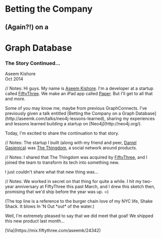 <!-- TITLE -->

<!-- .slide: class="title" -->

# <span class="red">Betting the Company</span>
## (Again?!) on a
# <span class="green">Graph Database</span>

### The Story Continued…

Aseem Kishore<br/>
Oct 2014<br/>

// Notes:
Hi guys. My name is [Aseem Kishore](http://aseemk.com/). I'm a developer at a startup called [FiftyThree](http://www.fiftythree.com/). We make an iPad app called [Paper](http://www.fiftythree.com/paper). But I'll get to all that and more.
<p/>
Some of you may know me, maybe from previous GraphConnects. I've previously given a talk entitled [Betting the Company on a Graph Database](http://aseemk.com/talks/neo4j-lessons-learned), sharing my experiences and lessons learned building a startup on [Neo4j](http://neo4j.org/).
<p/>
Today, I'm excited to share the continuation to that story.


<!-- INTRO: THINGDOM -->

<!-- .slide: data-background="/images/neo4j-lessons-learned/thingdom-hp-gasi.png" data-background-transition="convex" -->

// Notes:
The startup I built (along with my friend and peer, [Daniel Gasienica](http://gasi.ch/)) was [The Thingdom](http://www.thethingdom.com/), a social network around products.


<!-- INTRO: FIFTYTHREE -->

<!-- .slide: data-background="/images/neo4j-lessons-learned/fiftythree-hp.png" data-background-transition="convex" -->

// Notes:
I shared that The Thingdom was acquired by [FiftyThree](http://www.fiftythree.com/), and I joined the team to transform its tech into something new.
<p/>
I just couldn't share what that new thing was...


<!-- INTRO: TIMELINE -->

<!-- .slide: data-background="/images/mix-neo4j/aseemk-timeline.jpg" data-background-transition="convex" -->

// Notes:
We worked in secret on that thing for quite a while. I hit my two-year anniversary at FiftyThree this past March, and I drew this sketch then, promising that we'd ship before the year was up. =)
<p/>
(The top line is a reference to the burger chain love of my NYC life, Shake Shack. It blows In 'N Out *out* of the water.)
<p/>
Well, I'm extremely pleased to say that we did meet that goal! We shipped this new product last month...
<p/>
[Via](https://mix.fiftythree.com/aseemk/24342)


<!-- INTRO: MIX -->

<!-- .slide: data-background="/images/mix-neo4j/mix-billboard-1024x768.png" data-background-transition="convex" -->

<p class="stretch"><a href="http://player.vimeo.com/video/105656434?autoplay=1" style="color: transparent; display: block; width: 100%; height: 100%;">&nbsp;</a></p>

// Notes:
And here it is! [Mix by FiftyThree](https://mix.fiftythree.com/).
<p/>
Be sure to [watch the video](https://vimeo.com/105656434) too. =)


<!-- .slide: class="subtitle" -->

# <span class="orange">Mix</span> ![♥](/images/mix-neo4j/mix-remix-heart.svg) <!-- .element: class="mix-remix-heart" --> <span class="green">Graphs</span>

## Bringing Ideas Together

// Notes:


<!-- GRAPHCONNECT 2014 + MONSTERS -->

<!-- .slide: data-background="/images/mix-neo4j/graphconnect-2014.jpg" data-background-transition="default" -->

// Notes:
[Via](https://mix.fiftythree.com/GraphConnect/464175)


<!-- .slide: data-background="/images/mix-neo4j/gc-monster1.jpg" data-background-transition="none" -->

// Notes:
[Via](https://mix.fiftythree.com/391241-Natalia-La-Fey/471737)


<!-- .slide: data-background="/images/mix-neo4j/gc-monster2.jpg" data-background-transition="none" -->

// Notes:
[Via](https://mix.fiftythree.com/391241-Natalia-La-Fey/474539)


<!-- .slide: data-background="/images/mix-neo4j/gc-monster3.jpg" data-background-transition="none" -->

// Notes:
[Via](https://mix.fiftythree.com/391241-Natalia-La-Fey/482993)


# <span class="orange">Mix</span> ![♥](/images/mix-neo4j/mix-remix-heart.svg) <!-- .element: class="mix-remix-heart" --> <span class="green">Neo<span class="fragment fade-out">4j</a></span>

// Notes:


<!-- NEO FAMILY -->

<!-- .slide: data-background="/images/mix-neo4j/mix-neo0.jpg" data-background-transition="default" -->

// Notes:
[Via](https://mix.fiftythree.com/5923-Denis-Kovacs/42774)


<!-- .slide: data-background="/images/mix-neo4j/mix-neo1.jpg" data-background-transition="none" -->

// Notes:
[Via](https://mix.fiftythree.com/35823-Seth-H/42837)


<!-- .slide: data-background="/images/mix-neo4j/mix-neo2.jpg" data-background-transition="none" -->

// Notes:
[Via](https://mix.fiftythree.com/scott/43069)


<!-- .slide: data-background="/images/mix-neo4j/mix-neo3.jpg" data-background-transition="none" -->

// Notes:
[Via](https://mix.fiftythree.com/58879-Maciej/116628)


<!-- .slide: data-background="/images/mix-neo4j/mix-neo4.jpg" data-background-transition="none" -->

// Notes:
[Via](https://mix.fiftythree.com/43408-David-Samaniego/143459)


<!-- .slide: data-background="/images/mix-neo4j/mix-neo5.jpg" data-background-transition="none" -->

// Notes:
[Via](https://mix.fiftythree.com/65597-K-EH/173206)


<!-- .slide: data-background="/images/mix-neo4j/mix-neo6.jpg" data-background-transition="none" -->

// Notes:
[Via](https://mix.fiftythree.com/73470-Deb-Kelly/208037)


<!-- .slide: data-background="/images/mix-neo4j/mix-neo7.jpg" data-background-transition="none" -->

// Notes:
[Via](https://mix.fiftythree.com/198435-Antonio-Ferreira/441055)


<!-- .slide: data-background="/images/mix-neo4j/mix-neo8.jpg" data-background-transition="none" -->

// Notes:
[Via](https://mix.fiftythree.com/74103-Zelo/348930)


<!-- MIX GRAPHS -->

# <span class="orange">Mix</span> ![♥](/images/mix-neo4j/mix-remix-heart.svg) <!-- .element: class="mix-remix-heart" --> <span class="green">Graphs</span>

// Notes:
So let's dive into the Mix graph.


<!-- .slide: data-background="/images/mix-neo4j/mix-graph1-users.jpg" data-background-transition="none" -->

// Notes:
Like any service, we obviously have users...


<!-- .slide: data-background="/images/mix-neo4j/mix-graph2-follows.jpg" data-background-transition="none" -->

// Notes:
And users follow each other, but that's the least interesting part of our graph.


<!-- .slide: data-background="/images/mix-neo4j/mix-graph3-creation.jpg" data-background-transition="none" -->

// Notes:
Users share *creations* (made with Paper), so we add a "creator" relationship from the creation to the user.
<p/>
(The relationship goes from creation to user just for convention: creations *need* user creators, but users don't *need* to have any creations.)


<!-- .slide: data-background="/images/mix-neo4j/mix-graph4-remix.jpg" data-background-transition="none" -->

// Notes:
The key piece to our service is that creations can *remix* other creations. So we add a "remix source" relationship from the remix to the source.


<!-- .slide: data-background="/images/mix-neo4j/mix-graph5-remixes.jpg" data-background-transition="none" -->

// Notes:
The real fun happens when creations remix other *remixes*. These remix creations form a tree, much like source code.
<p/>
You can imagine that remixes can go in all sorts of directions, and so the corresponding remix trees can take all sorts of shapes. Broad, shallow ones; long, deep chains; or hybrids in between.


<!-- .slide: data-background="/images/mix-neo4j/mix-graph6-stars.jpg" data-background-transition="none" -->

// Notes:
Finally, users can *star* (AKA "favorite") arbitrary creations.


<!-- .slide: data-background="/images/mix-neo4j/mix-graph7-user1.jpg" data-background-transition="none" -->

// Notes:
So let's look at a single user, what the graph looks like from their perspective, fanning out.


<!-- .slide: data-background="/images/mix-neo4j/mix-graph8-user2.jpg" data-background-transition="none" -->

// Notes:
A single user can have many incoming "creator" relationships (by sharing many creations), many outgoing "star" relationships (by starring many creations), and many "follows" relationships, both incoming and outgoing (by following and being followed by other users).


<!-- .slide: data-background="/images/mix-neo4j/mix-graph9-user3.jpg" data-background-transition="none" -->

// Notes:
Aggregating or enumerating these relationships gives us many of the core lists and streams we surface in our UI. A nice 1:1 mapping.


# Streams

<!-- .slide: class="big-code" data-transition="fade" -->

```
MATCH (me:User {id: {id}})
MATCH (me) <-[:creator]- (creation)

RETURN creation
```

// Notes:
Here's what that looks like in a Cypher query. This is the profile stream.
<p/>
(In my previous talk, I recommended using linked lists for `O(1)` scalability. That's still a good recommendation, but in our case this time around, we chose to keep our graph and code simpler by not doing that, since our domain here deals with thousands of nodes, not millions or more. These naive aggregations are definitely "good enough" for small numbers, and they give you a lot more flexibility in adapting your domain and iterating.)


# Pagination <span class="red">(Bad)</span>

<!-- .slide: class="big-code" data-transition="fade" -->

```
MATCH (me:User {id: {id}})
MATCH (me) <-[:creator]- (creation)

RETURN creation
ORDER BY creation.createdAt DESC
SKIP {count} * {page - 1}
LIMIT {count}
```

// Notes:
Of course, returning every creation you've ever shared isn't a scalable API or UI pattern, so we want to paginate, which implies a meaningful sort.
<p/>
Like most other social apps, we sort by time, newest-to-oldest, hence the `ORDER BY ... DESC`.
<p/>
This query shows the typical pattern you see for paginating these kinds of aggregations: `SKIP` followed by `LIMIT`.
<p/>
The problem is, this is *not* a robust way of paginating — because creations can get deleted (unshared). If you previously returned 10, but then the 7th creation gets deleted, your next `SKIP 10` will cause you to skip the previous 11th creation, which you never returned.


# Pagination <span class="green">(Good)</span>

<!-- .slide: class="big-code" data-transition="fade" -->

```
MATCH (me:User {id: {id}})
MATCH (me) <-[:creator]- (creation)

WHERE creation.createdAt < {cursorTime}
RETURN creation
ORDER BY creation.createdAt DESC
LIMIT {count}
```

// Notes:
So instead, it's better to paginate using a *cursor* — some property or value that won't be changed or lost by deletes.
<p/>
In this case, we can use the time of the last returned creation as the cursor. Our next creation should be the one immediately preceding that cursor time.


<!-- .slide: data-background="/images/mix-neo4j/mix-graph10-creation1.jpg" data-background-transition="none" -->

// Notes:
Before returning to the single user, let's switch perspectives to that of a single *creation*.


<!-- .slide: data-background="/images/mix-neo4j/mix-graph11-creation2.jpg" data-background-transition="none" -->

// Notes:
Creations always have exactly one (direct) creator (the one who shared the creation), so they have exactly one outgoing "creator" relationship.
<p/>
Creations may remix other creations, which in turn may remix other creations, and so on; this forms an outgoing "remix source" relationship chain until you get to a root "original" creation.
<p/>
Creations may have remixes of their own, which in turn may have remixes of their own, and so on; this forms an *incoming* "remix source" sub-tree, just like the overall remix tree.
<p/>
Finally, creations may have many incoming "star" relationships (from many users starring the same creation).


<!-- .slide: data-background="/images/mix-neo4j/mix-graph12-creation3.jpg" data-background-transition="none" -->

// Notes:
Again, aggregating these relationships gives us more of the core concepts we convey in our UI. For attribution, we surface the chain of remix sources. For discovery and fun — and after experimentation and iteration — we settled on considering the entire remix tree as a whole, which we call a remix "family", to shield non-technical users from the details of children/sibling/etc. relationships.


<!-- .slide: data-background="/images/mix-neo4j/mix-graph13-creation4.jpg" data-background-transition="none" -->

// Notes:
It's worth noting that this still leaves us the flexibility to be more precise for our own needs. E.g. in our algorithms for deriving popular/trending creations, we consider only creations' first-level remixes, not deeper ones.


# Remix Families

<!-- .slide: class="big-code" data-transition="fade" -->

```
MATCH (c:Creation {id: {id}})
MATCH (c) -[:remix_source*0..]- (relative)

WHERE relative.createdAt < {cursorTime}
RETURN relative
ORDER BY relative.createdAt DESC
LIMIT {count}
```

// Notes:
This is what our notion of a remix family looks like in a Cypher query. For a given creation, simply traverse any connected "remix source" relationships — both incoming and outgoing, and including the start creation itself.
<p/>
We sort family creations newest-to-oldest too, and paginate them the same way as well.


<!-- .slide: data-background="/images/mix-neo4j/mix-graph9-user3.jpg" data-background-transition="none" -->

// Notes:
Let's return to our single user now, and apply the context of a single creation here.


<!-- .slide: data-background="/images/mix-neo4j/mix-graph14-user4.jpg" data-background-transition="none" -->

// Notes:
So for each of the creations that our user has shared or starred, those creations themselves can have remixes and/or stars. And the users that our user follows have creations of their own that they've shared or starred.


<!-- .slide: data-background="/images/mix-neo4j/mix-graph15-user5.jpg" data-background-transition="none" -->

// Notes:
From these, we get interesting email notifications ("Bob starred your idea" and "You've been remixed"), as well as an interesting home stream, filled not just with content from people you follow, but with personalized, relevant recommendations as well: creations that people you follow are starring (a form of social curation), and remixes of creations you've starred (giving you the ability to "subscribe" to interesting remix families).
<p/>
What's powerful is that we can do even more in the future, just with what's shown here. E.g. we can recommend users to follow (if you star a creation, you may like more of that creator's work), and we can detect real *collaboration* (if you're remixing other creators).
<p/>
Let's dive into those three pieces that make up our home stream.


# Home Stream 1

<!-- .slide: class="medium-code" data-transition="fade" -->

```
MATCH (me:User {id: {id}})
MATCH (me) -[:follows]-> (f) <-[:creator]- (creation)

WHERE creation.createdAt < {cursorTime}
RETURN creation
ORDER BY creation.createdAt DESC
LIMIT {count}
```

// Notes:
The first piece is the standard one: "creations from people I follow". This is what that query looks like, basic as expected.


# Home Stream 2

<!-- .slide: class="medium-code" data-transition="fade" -->

```
MATCH (me:User {id: {id}})
MATCH (me) -[:follows]-> (f) -[star:starred]-> (creation)

WITH creation, star
ORDER BY star.createdAt
WITH creation, HEAD(COLLECT(star)) AS star

WHERE star.createdAt < {cursorTime}
RETURN creation, star.createdAt AS _starredAt
ORDER BY _starredAt DESC
LIMIT {count}
```

// Notes:
The second piece is the "stars from people I follow" recommendation. This is that query.
<p/>
What's notable here is that `WITH` aggregation in the middle. The reason for it is because we need to account for the fact that multiple people (whom I follow) can star the same creation, at totally different times. We don't want to show you the same creation multiple times though; we want to show it to you just once, at the time that it was first starred.
<p/>
So to achieve that, we have to sort everything by when it was first starred (oldest-to-newest), then filter out any duplicate *stars* (that's what the `HEAD(COLLECT(star))` does), before returning them in reverse (newest-to-oldest).
<p/>
This sounds complex, but this has become a standard pattern for us, whenever an object we're interested in can be arrived at by different paths. It'd be nice if there were a simpler, more shorthand way of expressing this in Cypher. ;)


# Home Stream 3

<!-- .slide: class="medium-code" data-transition="fade" -->

```
MATCH (me:User {id: {id}})
MATCH (me) -[:starred]-> (c) <-[:remix_source*]- (remix)

WHERE remix.createdAt < {cursorTime}
RETURN DISTINCT remix
ORDER BY remix.createdAt DESC
LIMIT {count}
```

// Notes:
The last piece is the "remixes of creations I've starred" recommendation. This is again a more straightforward query. The only thing worth pointing out is that we show you the full sub-tree down, not just first-level remixes, and not siblings, etc.
<p/>
(We actually have two more queries that make up our home stream in practice, but they're similar to these and less noteworthy.)


# <span class="red">Union?</span>

// Notes:
So given that we have these disparate and dissimilar queries, how do we execute them together to make up a single "home stream" query?
<p/>
Well, Cypher 2.0 added a `UNION` keyword, which we thought would have been perfect for this... but the problem is, it's very basic: it doesn't support doing anything *after* the `UNION`; it literally *just* returns each sub-query's results directly.
<p/>
[Via](https://mix.fiftythree.com/aseemk/329802)


<!-- .slide: data-background="/images/mix-neo4j/dedupe-holes.jpg" data-background-transition="convex" -->

// Notes:
The result is that if we were to use it, we'd skip over data. This sketch shows an example I had visualized to help me think through this problem: if queries A and B are returning their individual top result(s), and we simply `UNION`'ed them together, we could skip over data in the middle when we paginate next. (Or we paginate differently but then the two pages overlap in order, which you don't want either.)
<p/>
What we really need, and shown on the right, is for us to dedupe and *slice* (for pagination) *after* aggregation, not before.
<p/>
[Via](https://github.com/neo4j/neo4j/issues/2725)


<!-- .slide: data-background="/images/mix-neo4j/neo4j-union-issue.png" data-background-transition="convex" -->

// Notes:
I filed a feature request to fix this: [neo4j/neo4j#2725](https://github.com/neo4j/neo4j/issues/2725). Chime in there if you agree! ;)


# <span class="green">Until then…</span>

<!-- .slide: class="big-code" -->

```coffee
nodes = _(results).chain().flatten()
    .sortBy (node) -> node._orderedAt
    .unique (node) -> node.id
    .reverse().value()
```

<aside>Post-processing on our server.</aside>

// Notes:
So until we get that ability, our only option is to do the post-processing that we need on our own side. Unfortunately, this can never be fully correct, as we can't simply return all of the data in the database, but we have no other choice with Cypher today.
<p/>
As a concrete example of where this still falls short, imagine that someone I follow just starred a creation today, but that creation was shared by someone *else* I follow *yesterday*. We ideally don't want to show you this creation at the top of your stream today since we just showed it to you yesterday — so this creation should be further down in your stream where it originally was — but our "creations from people I follow" query may not have this creation on its first page anymore, so our post-processing deduping won't see it.


# Deduping <span class="red fragment">(Very Bad)</span>

<!-- .slide: class="medium-code deduping" data-transition="fade" -->

```
MATCH (me:User {id: {id}})
MATCH (me) -[:follows]-> (f) -[star:starred]-> (creation)

WITH me, creation, star
ORDER BY star.createdAt
WITH me, creation, HEAD(COLLECT(star)) AS star

MATCH (creation) -[:creator]-> (creator)
WHERE NOT (me) -[:follows*0..1]-> (creator)

WHERE star.createdAt < {cursorTime}
RETURN creation, star.createdAt AS _starredAt
ORDER BY _starredAt DESC
LIMIT {count}
```

// Notes:
We attempted to work around this by manually and explicitly baking dedupe logic into the queries directly.
<p/>
For example, this is the "stars from people I follow" query now excluding "creations from people I follow": `WHERE NOT(me) -[:follows*0..1]-> (creator)`.
<p/>
Unfortunately, this addition turned out to make that query *an order of magnitude* slower.


# Deduping <span class="red">(Bad)</span>

<!-- .slide: class="medium-code deduping" data-transition="fade" -->

```
MATCH (me:User {id: {id}})
MATCH (me) -[:follows]-> (f) -[star:starred]-> (creation)

WITH me, creation, star
ORDER BY star.createdAt
WITH me, creation, HEAD(COLLECT(star)) AS star

MATCH (creation) -[:creator]-> (creator)
WHERE creator <> me AND NOT((me) -[:follows]-> (creator))

WHERE star.createdAt < {cursorTime}
RETURN creation, star.createdAt AS _starredAt
ORDER BY _starredAt DESC
LIMIT {count}
```

// Notes:
We reached out to the Neo4j team for support, and they analyzed the query execution plans to see if there was any room for improvement.
<p/>
One concrete thing they recommended to us was to break up the variable length `MATCH` (implicitly in the `WHERE`), into separate zero-length (`creator <> me`) and one-length (`NOT (me) -[:follows]-> (creator)`) checks.
<p/>
That change helped noticeably, but overall it was still much slower than before.


# Query Profiling

<!-- .slide: class="medium-code profiling" -->

```coffee
for key, query of queries
    echo "Query '#{key}':"

    # warm-up:
    neo4j.query query, params, _

    times = []
    for i in [1..3]
        start = Date.now()
        neo4j.query query, params, _
        times.push Date.now() - start

    # ...
    echo "Min/median/max: #{min}/#{median}/#{max} ms.
        Mean: #{Math.round mean} ms."
```
<!-- .element: class="fragment" data-fragment-index="1" -->

<aside class="fragment" data-fragment-index="1">(Hat-tip Mark Needham)</aside>

// Notes:
And that leads to our most important lesson learned this time around: profile, profile, profile.
<p/>
Up until this point, we had never explicitly profiled our Cypher queries, assuming that that would be something the Neo4j team could do for us, or thinking that there weren't good tools for that yet, etc. At the most basic level, I assumed we'd need to integrate something into our running app, like a code profiler, except it wouldn't be as simple.
<p/>
But then I did a quick search, and came across [a nice blog post](http://www.markhneedham.com/blog/2013/11/08/neo4j-2-0-0-m06-applying-wes-freemans-cypher-optimisation-tricks/) by Mark Needham. Mark describes how he profiles/benchmarks his queries by simply running them a few times (with a warm-up run first) and looking at the mean and median run times. He wrote a Python script for doing this, and I thought that was brilliant.
<p/>
So we whipped our own equivalent for Node.js, and checked in some files with representative example queries from our app. We now had the ability to quickly experiment with ideas and variations for our queries, and immediately see the effects of those changes.
<p/>
Importantly, *this is not measuring real-world query times in practice* — you're running this script locally on one-off queries — but that's okay. The point of this isn't to look at *absolute* query times (unless they're really high); the point is to look at change, and compare between queries.


# Home Stream

<table class="profile-times">
    <tr>
        <td><code>1-following-shares</code></td>
        <td class="fragment bad" data-fragment-index="1">581 ms</td>
    </tr>
    <tr>
        <td><code>2-following-features</code></td>
        <td class="fragment" data-fragment-index="1">77 ms</td>
    </tr
    <tr>
        <td><code>3-following-stars</code></td>
        <td class="fragment bad" data-fragment-index="1">1386 ms</td>
    </tr>
    <tr>
        <td><code>4-stars-remixes</code></td>
        <td class="fragment" data-fragment-index="1">189 ms</td>
    </tr>
    <tr>
        <td><code>5-shares-remixes</code></td>
        <td class="fragment" data-fragment-index="1">81 ms</td>
    </tr>
    <tr class="summary fragment">
        <td>All in parallel</td>
        <td class="bad">1961 ms</td>
    </tr>
</table>

<aside class="fragment">(On my aging MacBook Air, for our ~worst-case user.)</aside>

// Notes:
So we ran this on our home stream queries, experimented, and concluded that unfortunately, the manual deduping we were trying to do (exclude "creations from people I follow" from "stars from people I follow") was the culprit.
<p/>
Intuitively, that makes sense: we were now fanning out two extra levels and doing a relationship search for every node. It's possible to optimize that algorithm, but every way we tried to in Cypher didn't have the effect. The Neo4j team is aware of the issue and hope to improve this as part of their ongoing Cypher performance optimizations!
<p/>
The numbers here are what my laptop does on our queries today. It's definitely not fast, but more importantly, we made sure to test the queries in parallel too (which is how we run them in practice), and the fact that the parallel run time isn't simply equal to the slowest query's run time tells us that there's something significant to investigate there.


# In Production…

<!-- .slide: class="production-perf" -->

![](/images/mix-neo4j/home-stream-perf-queries.png) <!-- .element: class="fragment" -->

<aside class="fragment">(But still some || mystery to unravel…)</aside>

// Notes:
Fortunately, our performance is much better in practice. =) But notice that the relative ordering of slow to fast queries is still the same.


# Threshold

![Log threshold graph](/images/mix-neo4j/log-threshold-graph.png) <!-- .element: class="fragment" -->

// Notes:
I want to share one last tidbit of our queries.
<p/>
For our "stars from people I follow" query, one tweak we decided to make soon after launch was to make that query selective: instead of recommending *every* creation that's starred, only recommend creations that are starred by *two* people I follow, or maybe three.
<p/>
We spent some time looking at our data, and decided that the threshold should be dynamic, adapting to the number of people I follow. (Conceptually, the more people you follow, the more content you're directly getting, so there's less need for us to recommend content to you.)
<p/>
We arrived at this logarithmic approach: if you follow less than 100 people, still recommend every creation; if you follow 100-300 people, only recommend creations starred by two people you follow; if you follow 300-900, make the threshold three people; etc.


<!-- .slide: data-background="/images/mix-neo4j/log-threshold-derivation.jpg" data-background-transition="convex" -->

// Notes:
I pulled out Paper, Pencil, and some high-school calculus to derive the logarithmic equation... (Some math is wrong here in retrospect!)
<p/>
[Via](https://mix.fiftythree.com/aseemk/308673)


# Threshold

<!-- .slide: class="threshold" -->

```
MATCH (me:User {id: {id}})

WITH me, TOFLOAT(CASE WHEN me.numFollowing < 1 THEN 1 ELSE me.numFollowing END) AS `me.numFollowing`
WITH me, FLOOR(LOG(3 * `me.numFollowing` / 100) / LOG(3)) AS threshold
WITH me, (CASE WHEN threshold < 0 THEN 0 ELSE TOINT(threshold) END) + 1 AS threshold

MATCH (me) -[:follows]-> (following) -[star:starred]-> (creation)

WITH creation, star, threshold
ORDER BY star.createdAt
WITH creation, COLLECT(star) AS stars, threshold
WHERE LENGTH(stars) >= threshold
WITH creation, stars[threshold - 1] AS star

WITH creation, star.createdAt AS _starredAt
ORDER BY _starredAt DESC
LIMIT {count}
```

// Notes:
And we were able to plug that logic into our Cypher query directly.
<p/>
How cool is that? =)


<!-- OUTRO: GRAPH -->

<!-- .slide: data-background="/images/mix-neo4j/mix-graph6-stars.jpg" data-background-transition="convex" -->

// Notes:
So stepping back up, what's incredible is that we've gotten all of this richness from a really simple graph: just two types of nodes, and four types of relationships.
<p/>
That's the power of graphs. ;)


<!-- OUTRO: MIX -->

<!-- .slide: data-background="/images/mix-neo4j/mix-billboard-1024x768.png" data-background-transition="convex" -->

// Notes:
So try out Mix if you haven't already! It's a blast. =)


<!-- OUTRO: THANKS -->

<!-- .slide: data-background="/images/mix-neo4j/aseemk-thanks.jpg" data-background-transition="convex" -->

// Notes:
As with any meaningful product, it was a major collaborative effort by [many amazing people](http://www.fiftythree.com/about) behind the scenes, so I wanted to call them out. I'm lucky to get to work with all of you — thank you!
<p/>
[Via](https://mix.fiftythree.com/aseemk/103104)


<!-- OUTRO: CONTACT -->

<!-- .slide: data-background="/images/mix-neo4j/aseemk-contact.jpg" data-background-transition="convex" -->

// Notes:
<ul>
<li>Mix: <a href="https://mix.fiftythree.com/aseemk">/aseemk</a></li>
<li>GitHub: <a href="https://github.com/aseemk">@aseemk</a></li>
<li>Twitter: <a href="https://twitter.com/aseemk">@aseemk</a></li>
<li>Email: <a href="mailto:aseem.kishore@gmail.com">aseem.kishore@gmail.com</a></li>
</ul>
[Via](https://mix.fiftythree.com/aseemk/90628)


<!-- OUTRO: INSPIRATION 1 -->

<!-- .slide: data-background="/images/mix-neo4j/inspiration1.jpg" data-background-transition="default" -->

// Notes:
I wanted to close with this inspirational note from our design co-founder, Andrew Allen.
<p/>
[Via](https://mix.fiftythree.com/asa/163393)


<!-- OUTRO: INSPIRATION 1 -->

<!-- .slide: data-background="/images/mix-neo4j/inspiration2.jpg" data-background-transition="default" -->

// Notes:
I remixed it.
<p/>
[Via](https://mix.fiftythree.com/aseemk/170271)


<!-- FINAL -->

<!-- .slide: data-transition="fade" -->

# Thank ![♥](/images/mix-neo4j/mix-remix-heart.svg) <!-- .element: class="mix-remix-heart" --> You

// Notes:
Thank you!
<p/>
Appendix / Future topics:
<ul>
<li>Programmatic query building/generation</li>
<li>Including extra data (e.g. creator, original, optional <code>?include</code>s)</li>
<li>Different "shapes" of remix families (e.g. birthday sketches)</li>
</ul>
